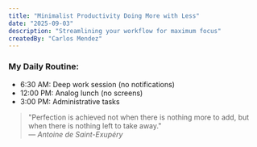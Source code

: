 ```yaml
---
title: "Minimalist Productivity Doing More with Less"  
date: "2025-09-03"  
description: "Streamlining your workflow for maximum focus"  
createdBy: "Carlos Mendez"  
---
```


### My Daily Routine:  
- 6:30 AM: Deep work session (no notifications)  
- 12:00 PM: Analog lunch (no screens)  
- 3:00 PM: Administrative tasks  

> "Perfection is achieved not when there is nothing more to add, but when there is nothing left to take away."  
> — *Antoine de Saint-Exupéry*  
